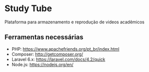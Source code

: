 # Study Tube
 Plataforma para armazenamento e reprodução de videos acadêmicos
## Ferramentas necessárias
* PHP: https://www.apachefriends.org/pt_br/index.html
* Composer: http://getcomposer.org/
* Laravel 6.x: https://laravel.com/docs/4.2/quick
* Node.js: https://nodejs.org/en/
